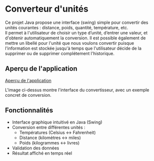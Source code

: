 # Converteur d'unités

Ce projet Java propose une interface (swing) simple pour convertir des unités courantes : distance, poids, quantité, température, etc.  
Il permet à l'utilisateur de choisir un type d’unité, d’entrer une valeur, et d'obtenir automatiquement la conversion.
Il est possible également de mettre un libellé pour l'unité que nous voulons convertir puisque l'information est stockée jusqu'à temps que l'utilisateur décide de la supprimer ou de supprimer complétement l'historique.

## Aperçu de l'application
[Aperçu de l'application](./assets/conversion-unités.jpg)

L'image ci-dessus montre l'interface du convertisseur, avec un exemple concret de conversion.

## Fonctionnalités
- Interface graphique intuitivé en Java (Swing)
- Conversion entre différentes unités :
  - Températures (Celsius  <-> Fahrenheit)
  - Distance (kilomètres <-> miles)
  - Poids (kilogrammes <-> livres)
- Validation des données
- Résultat affiché en temps réel
